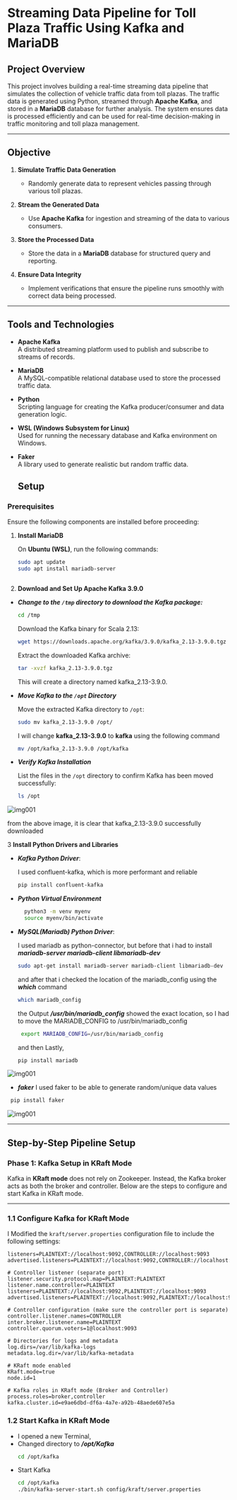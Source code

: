 # Streaming Data Pipeline for Toll Plaza Traffic Using Kafka and MariaDB

## Project Overview
This project involves building a real-time streaming data pipeline that simulates the collection of vehicle traffic data from toll plazas. The traffic data is generated using Python, streamed through **Apache Kafka**, and stored in a **MariaDB** database for further analysis. The system ensures data is processed efficiently and can be used for real-time decision-making in traffic monitoring and toll plaza management.

---

## Objective

1. **Simulate Traffic Data Generation**  
   - Randomly generate data to represent vehicles passing through various toll plazas.

2. **Stream the Generated Data**  
   - Use **Apache Kafka** for ingestion and streaming of the data to various consumers.

3. **Store the Processed Data**  
   - Store the data in a **MariaDB** database for structured query and reporting.

4. **Ensure Data Integrity**  
   - Implement verifications that ensure the pipeline runs smoothly with correct data being processed.

---

## Tools and Technologies

- **Apache Kafka**  
   A distributed streaming platform used to publish and subscribe to streams of records.

- **MariaDB**  
   A MySQL-compatible relational database used to store the processed traffic data.

- **Python**  
   Scripting language for creating the Kafka producer/consumer and data generation logic.

- **WSL (Windows Subsystem for Linux)**  
   Used for running the necessary database and Kafka environment on Windows.

- **Faker**  
   A library used to generate realistic but random traffic data.

  ## Setup

### Prerequisites
Ensure the following components are installed before proceeding:

1. **Install MariaDB**

   On **Ubuntu (WSL)**, run the following commands:

   ```bash
   sudo apt update
   sudo apt install mariadb-server



2.  **Download and Set Up Apache Kafka 3.9.0**


- ***Change to the `/tmp` directory to download the Kafka package:***
  
    ```bash
    cd /tmp
    ```

    Download the Kafka binary for Scala 2.13:

    ```bash
    wget https://downloads.apache.org/kafka/3.9.0/kafka_2.13-3.9.0.tgz
    ```
    
    Extract the downloaded Kafka archive:
    
    ```bash
    tar -xvzf kafka_2.13-3.9.0.tgz
    ```
    This will create a directory named kafka_2.13-3.9.0.

- ***Move Kafka to the `/opt` Directory***
   
   Move the extracted Kafka directory to `/opt`:

    ```bash
    sudo mv kafka_2.13-3.9.0 /opt/
    ```
    I will change **kafka_2.13-3.9.0** to **kafka** using the following command
   ```bash
   mv /opt/kafka_2.13-3.9.0 /opt/kafka
   ```

- ***Verify Kafka Installation***

    List the files in the `/opt` directory to confirm Kafka has been moved successfully:

    ```bash
    ls /opt
    ```
![img001](a1.PNG)
   
   from the above image, it is clear that kafka_2.13-3.9.0 successfully downloaded 
   
3 **Install Python Drivers and Libraries**
- ***Kafka Python Driver***:
  
  I used confluent-kafka, which is more performant and reliable
  ```bash
  pip install confluent-kafka
  ```
- ***Python Virtual Environment***
  ```bash
    python3 -m venv myenv
    source myenv/bin/activate
  ```

- ***MySQL(Mariadb) Python Driver***:

  I used mariadb as python-connector, but before that i had to install ***mariadb-server mariadb-client libmariadb-dev***
  ```bash
  sudo apt-get install mariadb-server mariadb-client libmariadb-dev
  ```
  and after that i checked the location of the mariadb_config using the ***which*** command
  ```bash
  which mariadb_config
  ```
  the Output ***/usr/bin/mariadb_config*** showed the exact location, so I had to move the MARIADB_CONFIG to /usr/bin/mariadb_config
  ```bash
   export MARIADB_CONFIG=/usr/bin/mariadb_config
  ```
  and then Lastly, 
  
  ```bash
  pip install mariadb
  ```
![img001](a2.PNG)

-   ***faker***
   I used faker to be able to generate random/unique data values

  ```bash
   pip install faker
  ```
![img001](a3.PNG)

---

## Step-by-Step Pipeline Setup

### Phase 1: Kafka Setup in KRaft Mode

Kafka in **KRaft mode** does not rely on Zookeeper. Instead, the Kafka broker acts as both the broker and controller. Below are the steps to configure and start Kafka in KRaft mode.

---

### 1.1 **Configure Kafka for KRaft Mode**

I Modified the `kraft/server.properties` configuration file to include the following settings:

```properties
listeners=PLAINTEXT://localhost:9092,CONTROLLER://localhost:9093
advertised.listeners=PLAINTEXT://localhost:9092,CONTROLLER://localhost:9093

# Controller listener (separate port)
listener.security.protocol.map=PLAINTEXT:PLAINTEXT
listener.name.controller=PLAINTEXT
listeners=PLAINTEXT://localhost:9092,PLAINTEXT://localhost:9093
advertised.listeners=PLAINTEXT://localhost:9092,PLAINTEXT://localhost:9093

# Controller configuration (make sure the controller port is separate)
controller.listener.names=CONTROLLER
inter.broker.listener.name=PLAINTEXT
controller.quorum.voters=1@localhost:9093

# Directories for logs and metadata
log.dirs=/var/lib/kafka-logs
metadata.log.dir=/var/lib/kafka-metadata

# KRaft mode enabled
KRaft.mode=true
node.id=1

# Kafka roles in KRaft mode (Broker and Controller)
process.roles=broker,controller
kafka.cluster.id=e9ae6dbd-df6a-4a7e-a92b-48aede607e5a
```

### 1.2 **Start Kafka in KRaft Mode**

- I opened a new Terminal,
- Changed directory to ***/opt/Kafka***
  ```bash
  cd /opt/kafka
  ```
- Start Kafka
  ```bash
  cd /opt/kafka
  ./bin/kafka-server-start.sh config/kraft/server.properties
  ```





    


    



